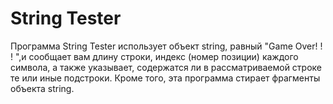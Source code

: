 # String Tester
Программа String Tester использует объект string, равный "Game Over! ! ! ",и сообщает вам длину строки, индекс (номер позиции) каждого символа, а также указывает, содержатся ли в рассматриваемой строке те или иные подстроки. Кроме того,
эта программа стирает фрагменты объекта string. 
